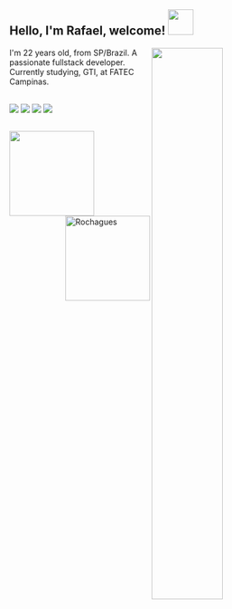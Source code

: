 ## Hello, I'm Rafael, welcome! <img src="https://media.tenor.com/63kkyhEv-68AAAAi/cat-kitty.gif" width="45"/>

<img src="https://static.wixstatic.com/media/b6f029_7e0b3165d4d9458ca93f7d9be9cd8e95~mv2.gif" width="50%" align="right"/>


I'm 22 years old, from SP/Brazil. A passionate fullstack developer. Currently studying, GTI, at FATEC Campinas.

<br/>

<div> 
  <a href="https://www.instagram.com/rochagues/" target="_blank"><img src="https://img.shields.io/badge/-Instagram-%23E4405F?style=for-the-badge&logo=instagram&logoColor=white" target="_blank"></a>
  <a href = "mailto:rafaelrochagues@gmail.com"><img src="https://img.shields.io/badge/Gmail-D14836?style=for-the-badge&logo=gmail&logoColor=white" target="_blank"></a>
  <a href="https://www.linkedin.com/in/rafael-rodrigues-52473616a/" target="_blank"><img src="https://img.shields.io/badge/-LinkedIn-%230077B5?style=for-the-badge&logo=linkedin&logoColor=white" target="_blank"></a>
  <a href="https://account.xbox.com/pt-BR/Profile?xr=mebarnav" target="_blank"><img src="https://img.shields.io/badge/Xbox-107C10?style=for-the-badge&logo=xbox&logoColor=white" target="_blank"></a> 
 </div>
  
##
<div>
  <a href="https://github.com/Rochagues">
   <img height="150em" src="https://github-readme-stats.vercel.app/api?username=Rochagues&show_icons=true&theme=vision-friendly-dark&include_all_commits=true&count_private=true">
   <img height="150em" align="right" alt="Rochagues" src="https://c.tenor.com/i3pR9emucLgAAAAC/what-dog.gif">
</div>
